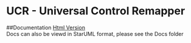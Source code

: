 # UCR - Universal Control Remapper

##Documentation
[Html Version](http://htmlpreview.github.io/?https://github.com/evilC/UCR/blob/AHK_H-Rewrite/Docs/html-docs/index.html)  
Docs can also be viewd in StarUML format, please see the Docs folder
